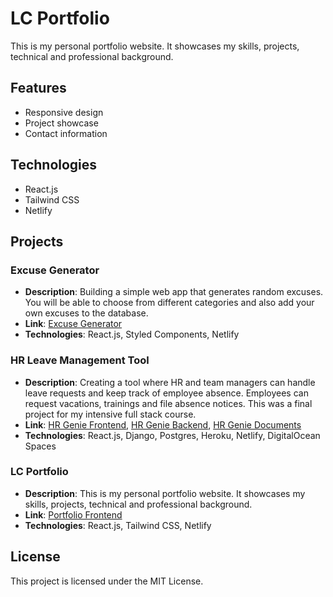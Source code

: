 # LC Portfolio

This is my personal portfolio website. It showcases my skills, projects, technical and professional background.

## Features

- Responsive design
- Project showcase
- Contact information

## Technologies

- React.js
- Tailwind CSS
- Netlify

## Projects

### Excuse Generator

- **Description**: Building a simple web app that generates random excuses. You will be able to choose from different categories and also add your own excuses to the database.
- **Link**: [Excuse Generator](https://github.com/lukacafuta/Excuse-Generator)
- **Technologies**: React.js, Styled Components, Netlify

### HR Leave Management Tool

- **Description**: Creating a tool where HR and team managers can handle leave requests and keep track of employee absence. Employees can request vacations, trainings and file absence notices. This was a final project for my intensive full stack course.
- **Link**: [HR Genie Frontend](https://github.com/lukacafuta/HR-Genie-Frontend), [HR Genie Backend](https://github.com/lukacafuta/HR-Genie-Backend), [HR Genie Documents](https://github.com/lukacafuta/HR-Genie-Documents)
- **Technologies**: React.js, Django, Postgres, Heroku, Netlify, DigitalOcean Spaces

### LC Portfolio

- **Description**: This is my personal portfolio website. It showcases my skills, projects, technical and professional background.
- **Link**: [Portfolio Frontend](https://github.com/lukacafuta/Portfolio-Frontend)
- **Technologies**: React.js, Tailwind CSS, Netlify

## License

This project is licensed under the MIT License.